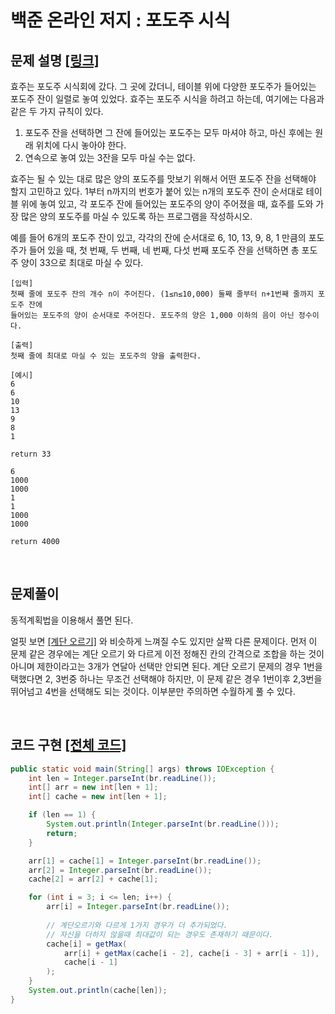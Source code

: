 # 백준 온라인 저지 : 포도주 시식

## 문제 설명 [[링크]](https://www.acmicpc.net/problem/2156)

효주는 포도주 시식회에 갔다. 그 곳에 갔더니, 테이블 위에 다양한 포도주가 들어있는 포도주 잔이 일렬로 놓여 있었다. 효주는 포도주 시식을 하려고 하는데, 여기에는 다음과 같은 두 가지 규칙이 있다.

1. 포도주 잔을 선택하면 그 잔에 들어있는 포도주는 모두 마셔야 하고, 마신 후에는 원래 위치에 다시 놓아야 한다.
2. 연속으로 놓여 있는 3잔을 모두 마실 수는 없다.

효주는 될 수 있는 대로 많은 양의 포도주를 맛보기 위해서 어떤 포도주 잔을 선택해야 할지 고민하고 있다. 1부터 n까지의 번호가 붙어 있는 n개의 포도주 잔이 순서대로 테이블 위에 놓여 있고, 각 포도주 잔에 들어있는 포도주의 양이 주어졌을 때, 효주를 도와 가장 많은 양의 포도주를 마실 수 있도록 하는 프로그램을 작성하시오. 

예를 들어 6개의 포도주 잔이 있고, 각각의 잔에 순서대로 6, 10, 13, 9, 8, 1 만큼의 포도주가 들어 있을 때, 첫 번째, 두 번째, 네 번째, 다섯 번째 포도주 잔을 선택하면 총 포도주 양이 33으로 최대로 마실 수 있다.


```
[입력]
첫째 줄에 포도주 잔의 개수 n이 주어진다. (1≤n≤10,000) 둘째 줄부터 n+1번째 줄까지 포도주 잔에 
들어있는 포도주의 양이 순서대로 주어진다. 포도주의 양은 1,000 이하의 음이 아닌 정수이다.

[출력]
첫째 줄에 최대로 마실 수 있는 포도주의 양을 출력한다.

[예시]
6
6
10
13
9
8
1

return 33

6
1000
1000
1
1
1000
1000

return 4000

```

​    

## 문제풀이

동적계획법을 이용해서 풀면 된다.

얼핏 보면 [[계단 오르기]](../p2579/Solution.md) 와 비슷하게 느껴질 수도 있지만 살짝 다른 문제이다. 먼저 이 문제 같은 경우에는 계단 오르기 와 다르게 이전 정해진 칸의 간격으로 조합을 하는 것이 아니며 제한이라고는 3개가 연달아 선택만 안되면 된다. 계단 오르기 문제의 경우 1번을 택했다면 2, 3번중 하나는 무조건 선택해야 하지만, 이 문제 같은 경우 1번이후 2,3번을 뛰어넘고 4번을 선택해도 되는 것이다. 이부분만 주의하면 수월하게 풀 수 있다.

​    


## 코드 구현 [[전체 코드]](./Main.java)

```java
public static void main(String[] args) throws IOException {
    int len = Integer.parseInt(br.readLine());
    int[] arr = new int[len + 1];
    int[] cache = new int[len + 1];

    if (len == 1) {
        System.out.println(Integer.parseInt(br.readLine()));
        return;
    }

    arr[1] = cache[1] = Integer.parseInt(br.readLine());
    arr[2] = Integer.parseInt(br.readLine());
    cache[2] = arr[2] + cache[1];

    for (int i = 3; i <= len; i++) {
        arr[i] = Integer.parseInt(br.readLine());
        
        // 계단오르기와 다르게 1가지 경우가 더 추가되었다. 
        // 자신을 더하지 않을때 최대값이 되는 경우도 존재하기 때문이다.
        cache[i] = getMax(
            arr[i] + getMax(cache[i - 2], cache[i - 3] + arr[i - 1]), 
            cache[i - 1]
        );
    }
    System.out.println(cache[len]);
}
```



